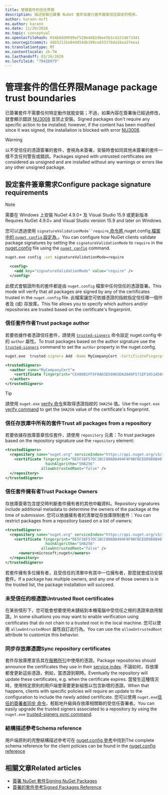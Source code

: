 ```yaml
---
title: 管理套件的信任界限
description: 描述安裝已簽署 NuGet 套件及進行套件簽章信任設定的程序。
author: karann-msft
ms.author: karann
ms.date: 11/29/2018
ms.topic: conceptual
ms.openlocfilehash: 034b9dd9699af529e4d82d6ee5b1c42214673341
ms.sourcegitcommit: ddb52131e84dd54db199ce8331f6da18aa3feea1
ms.translationtype: MT
ms.contentlocale: zh-TW
ms.lasthandoff: 03/16/2020
ms.locfileid: "79428979"
---
```

# <a name="manage-package-trust-boundaries"></a><span data-ttu-id="6ea13-103">管理套件的信任界限</span><span class="sxs-lookup"><span data-stu-id="6ea13-103">Manage package trust boundaries</span></span>

<span data-ttu-id="6ea13-104">已簽署套件不需要任何特定動作就能安裝；不過，如果內容在簽署後已經過修改，就會顯示錯誤 [NU3008](../reference/errors-and-warnings/NU3008.md) 並禁止安裝。</span><span class="sxs-lookup"><span data-stu-id="6ea13-104">Signed packages don't require any specific action to be installed; however, if the content has been modified since it was signed, the installation is blocked with error [NU3008](../reference/errors-and-warnings/NU3008.md).</span></span>

> [!Warning]
> <span data-ttu-id="6ea13-105">以不受信任的憑證簽署的套件，會視為未簽署，安裝時會如同其他未簽署的套件一樣不含任何警告或錯誤。</span><span class="sxs-lookup"><span data-stu-id="6ea13-105">Packages signed with untrusted certificates are considered as unsigned and are installed without any warnings or errors like any other unsigned package.</span></span>

## <a name="configure-package-signature-requirements"></a><span data-ttu-id="6ea13-106">設定套件簽章需求</span><span class="sxs-lookup"><span data-stu-id="6ea13-106">Configure package signature requirements</span></span>

> [!Note]
> <span data-ttu-id="6ea13-107">需要在 Windows 上安裝 NuGet 4.9.0+ 及 Visual Studio 15.9 或更新版本</span><span class="sxs-lookup"><span data-stu-id="6ea13-107">Requires NuGet 4.9.0+ and Visual Studio version 15.9 and later on Windows</span></span>

<span data-ttu-id="6ea13-108">您可以透過使用 `signatureValidationMode``require`[ 命令將 ](../reference/nuget-config-file.md)nuget.config[ 檔案中的 `nuget config` 設定為 ](../reference/cli-reference/cli-ref-config.md)。</span><span class="sxs-lookup"><span data-stu-id="6ea13-108">You can configure how NuGet clients validate package signatures by setting the `signatureValidationMode` to `require` in the [nuget.config](../reference/nuget-config-file.md) file using the [`nuget config`](../reference/cli-reference/cli-ref-config.md) command.</span></span>

```cmd
nuget.exe config -set signatureValidationMode=require
```

```xml
  <config>
    <add key="signatureValidationMode" value="require" />
  </config>
```

<span data-ttu-id="6ea13-109">此模式會驗證所有的套件都是由 `nuget.config` 檔案中任何信任的憑證簽署。</span><span class="sxs-lookup"><span data-stu-id="6ea13-109">This mode will verify that all packages are signed by any of the certificates trusted in the `nuget.config` file.</span></span> <span data-ttu-id="6ea13-110">此檔案讓您可依據憑證的指紋指定信任哪一個作者及 (或) 存放庫。</span><span class="sxs-lookup"><span data-stu-id="6ea13-110">This file allows you to specify which authors and/or repositories are trusted based on the certificate's fingerprint.</span></span>

### <a name="trust-package-author"></a><span data-ttu-id="6ea13-111">信任套件作者</span><span class="sxs-lookup"><span data-stu-id="6ea13-111">Trust package author</span></span>

<span data-ttu-id="6ea13-112">若要依據作者憑證信任套件，請使用 [`trusted-signers`](../reference/cli-reference/cli-ref-trusted-signers.md) 命令設定 nuget.config 中的 `author` 屬性。</span><span class="sxs-lookup"><span data-stu-id="6ea13-112">To trust packages based on the author signature use the [`trusted-signers`](../reference/cli-reference/cli-ref-trusted-signers.md) command to set the `author` property in the nuget.config.</span></span>

```cmd
nuget.exe  trusted-signers Add -Name MyCompanyCert -CertificateFingerprint CE40881FF5F0AD3E58965DA20A9F571EF1651A56933748E1BF1C99E537C4E039 -FingerprintAlgorithm SHA256
```

```xml
<trustedSigners>
  <author name="MyCompanyCert">
    <certificate fingerprint="CE40881FF5F0AD3E58965DA20A9F571EF1651A56933748E1BF1C99E537C4E039" hashAlgorithm="SHA256" allowUntrustedRoot="false" />
  </author>
</trustedSigners>
```

>[!TIP]
><span data-ttu-id="6ea13-113">請使用 `nuget.exe` [verify 命令](../reference/cli-reference/cli-ref-verify.md)來取得憑證指紋的 `SHA256` 值。</span><span class="sxs-lookup"><span data-stu-id="6ea13-113">Use the `nuget.exe` [verify command](../reference/cli-reference/cli-ref-verify.md) to get the `SHA256` value of the certificate's fingerprint.</span></span>


### <a name="trust-all-packages-from-a-repository"></a><span data-ttu-id="6ea13-114">信任存放庫中所有的套件</span><span class="sxs-lookup"><span data-stu-id="6ea13-114">Trust all packages from a repository</span></span>

<span data-ttu-id="6ea13-115">若要依據存放庫簽章信任套件，請使用 `repository` 元素：</span><span class="sxs-lookup"><span data-stu-id="6ea13-115">To trust packages based on the repository signature use the `repository` element:</span></span>

```xml
<trustedSigners>  
  <repository name="nuget.org" serviceIndex="https://api.nuget.org/v3/index.json">
    <certificate fingerprint="0E5F38F57DC1BCC806D8494F4F90FBCEDD988B4676070...." 
                  hashAlgorithm="SHA256" 
                allowUntrustedRoot="false" />
  </repository>
</trustedSigners>
```

### <a name="trust-package-owners"></a><span data-ttu-id="6ea13-116">信任套件擁有者</span><span class="sxs-lookup"><span data-stu-id="6ea13-116">Trust Package Owners</span></span>

<span data-ttu-id="6ea13-117">存放庫簽章包含提交時判斷套件擁有者的其他中繼資料。</span><span class="sxs-lookup"><span data-stu-id="6ea13-117">Repository signatures include additional metadata to determine the owners of the package at the time of submission.</span></span> <span data-ttu-id="6ea13-118">您可以依據擁有者的清單從存放庫限制套件：</span><span class="sxs-lookup"><span data-stu-id="6ea13-118">You can restrict packages from a repository based on a list of owners:</span></span>

```xml
<trustedSigners>  
  <repository name="nuget.org" serviceIndex="https://api.nuget.org/v3/index.json">
    <certificate fingerprint="0E5F38F57DC1BCC806D8494F4F90FBCEDD988B4676070...." 
                  hashAlgorithm="SHA256" 
                allowUntrustedRoot="false" />
      <owners>microsoft;nuget</owners>
  </repository>
</trustedSigners>
```

<span data-ttu-id="6ea13-119">若套件擁有多位擁有者，且受信任的清單中有其中一位擁有者，那麼就會成功安裝套件。</span><span class="sxs-lookup"><span data-stu-id="6ea13-119">If a package has multiple owners, and any one of those owners is in the trusted list, the package installation will succeed.</span></span>

### <a name="untrusted-root-certificates"></a><span data-ttu-id="6ea13-120">未受信任的根憑證</span><span class="sxs-lookup"><span data-stu-id="6ea13-120">Untrusted Root certificates</span></span>

<span data-ttu-id="6ea13-121">在某些情形下，您可能會想要使用未鏈結到本機電腦中受信任之根的憑證來啟用驗證。</span><span class="sxs-lookup"><span data-stu-id="6ea13-121">In some situations you may want to enable verification using certificates that do not chain to a trusted root in the local machine.</span></span> <span data-ttu-id="6ea13-122">您可以使用 `allowUntrustedRoot` 屬性自訂此行為。</span><span class="sxs-lookup"><span data-stu-id="6ea13-122">You can use the `allowUntrustedRoot` attribute to customize this behavior.</span></span>

### <a name="sync-repository-certificates"></a><span data-ttu-id="6ea13-123">同步存放庫憑證</span><span class="sxs-lookup"><span data-stu-id="6ea13-123">Sync repository certificates</span></span>

<span data-ttu-id="6ea13-124">套件存放庫應宣告其在[服務所引](../api/service-index.md)中使用的憑證。</span><span class="sxs-lookup"><span data-stu-id="6ea13-124">Package repositories should announce the certificates they use in their [service index](../api/service-index.md).</span></span> <span data-ttu-id="6ea13-125">不論如何，存放庫都會更新這些憑證，例如，當憑證到期時。</span><span class="sxs-lookup"><span data-stu-id="6ea13-125">Eventually the repository will update these certificates, e.g. when the certificate expires.</span></span> <span data-ttu-id="6ea13-126">當發生這種情況時，使用特定原則的用戶端會需要更新組態以包含新增的憑證。</span><span class="sxs-lookup"><span data-stu-id="6ea13-126">When that happens, clients with specific policies will require an update to the configuration to include the newly added certificate.</span></span> <span data-ttu-id="6ea13-127">您可以使用 `nuget.exe`[信任的簽署者同步 命令](../reference/cli-reference/cli-ref-trusted-signers.md#nuget-trusted-signers-sync--name-name)，輕鬆地升級與存放庫相關聯的受信任簽署者。</span><span class="sxs-lookup"><span data-stu-id="6ea13-127">You can easily upgrade the trusted signers associated to a repository by using the `nuget.exe` [trusted-signers sync command](../reference/cli-reference/cli-ref-trusted-signers.md#nuget-trusted-signers-sync--name-name).</span></span>

### <a name="schema-reference"></a><span data-ttu-id="6ea13-128">結構描述參考</span><span class="sxs-lookup"><span data-stu-id="6ea13-128">Schema reference</span></span>

<span data-ttu-id="6ea13-129">用戶端原則的完整結構描述參考可在 [nuget.config 參考](../reference/nuget-config-file.md#trustedsigners-section)中找到</span><span class="sxs-lookup"><span data-stu-id="6ea13-129">The complete schema reference for the client policies can be found in the [nuget.config reference](../reference/nuget-config-file.md#trustedsigners-section)</span></span>

## <a name="related-articles"></a><span data-ttu-id="6ea13-130">相關文章</span><span class="sxs-lookup"><span data-stu-id="6ea13-130">Related articles</span></span>

- [<span data-ttu-id="6ea13-131">簽署 NuGet 套件</span><span class="sxs-lookup"><span data-stu-id="6ea13-131">Signing NuGet Packages</span></span>](../create-packages/Sign-a-Package.md)
- [<span data-ttu-id="6ea13-132">簽署的套件參考</span><span class="sxs-lookup"><span data-stu-id="6ea13-132">Signed Packages Reference</span></span>](../reference/Signed-Packages-Reference.md)
